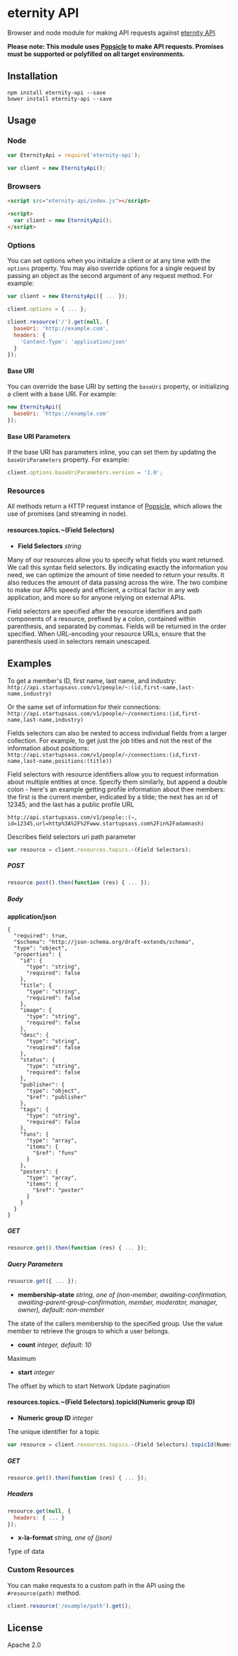 # eternity API

Browser and node module for making API requests against [eternity API](http://api.startupsass.com).

**Please note: This module uses [Popsicle](https://github.com/blakeembrey/popsicle) to make API requests. Promises must be supported or polyfilled on all target environments.**

## Installation

```
npm install eternity-api --save
bower install eternity-api --save
```

## Usage

### Node

```javascript
var EternityApi = require('eternity-api');

var client = new EternityApi();
```

### Browsers

```html
<script src="eternity-api/index.js"></script>

<script>
  var client = new EternityApi();
</script>
```

### Options

You can set options when you initialize a client or at any time with the `options` property. You may also override options for a single request by passing an object as the second argument of any request method. For example:

```javascript
var client = new EternityApi({ ... });

client.options = { ... };

client.resource('/').get(null, {
  baseUri: 'http://example.com',
  headers: {
    'Content-Type': 'application/json'
  }
});
```

#### Base URI

You can override the base URI by setting the `baseUri` property, or initializing a client with a base URI. For example:

```javascript
new EternityApi({
  baseUri: 'https://example.com'
});
```

#### Base URI Parameters

If the base URI has parameters inline, you can set them by updating the `baseUriParameters` property. For example:

```javascript
client.options.baseUriParameters.version = '1.0';
```

### Resources

All methods return a HTTP request instance of [Popsicle](https://github.com/blakeembrey/popsicle), which allows the use of promises (and streaming in node).

#### resources.topics.~(Field Selectors)

* **Field Selectors** _string_

Many of our resources allow you to specify what fields you want returned. We call this syntax field selectors.
By indicating exactly the information you need, we can optimize the amount of time needed to return your results.
It also reduces the amount of data passing across the wire. The two combine to make our APIs speedy and efficient,
a critical factor in any web application, and more so for anyone relying on external APIs.

Field selectors are specified after the resource identifiers and path components of a resource, prefixed by a colon,
contained within parenthesis, and separated by commas. Fields will be returned in the order specified. When URL-encoding
your resource URLs, ensure that the parenthesis used in selectors remain unescaped.

Examples
--------
To get a member's ID, first name, last name, and industry:
  `http://api.startupsass.com/v1/people/~:(id,first-name,last-name,industry)`

Or the same set of information for their connections:
  `http://api.startupsass.com/v1/people/~/connections:(id,first-name,last-name,industry)`

Fields selectors can also be nested to access individual fields from a larger collection. For example, to get just the
job titles and not the rest of the information about positions:
  `http://api.startupsass.com/v1/people/~/connections:(id,first-name,last-name,positions:(title))`

Field selectors with resource identifiers allow you to request information about multiple entities at once. Specify them
similarly, but append a double colon - here's an example getting profile information about thee members: the first is the
current member, indicated by a tilde; the next has an id of 12345; and the last has a public profile URL

  `http://api.startupsass.com/v1/people::(~, id=12345,url=http%3A%2F%2Fwww.startupsass.com%2Fin%2Fadamnash)`

Describes field selectors uri path parameter

```js
var resource = client.resources.topics.~(Field Selectors);
```

##### POST

```js
resource.post().then(function (res) { ... });
```

##### Body

**application/json**

```
{
  "required": true,
  "$schema": "http://json-schema.org/draft-extends/schema",
  "type": "object",
  "properties": {
    "id": {
      "type": "string",
      "required": false
    },
    "title": {
      "type": "string",
      "required": false
    },
    "image": {
      "type": "string",
      "required": false
    },
    "desc": {
      "type": "string",
      "reuqired": false
    },
    "status": {
      "type": "string",
      "required": false
    },
    "publisher": {
      "type": "object",
      "$ref": "publisher"
    },
    "tags": {
      "type": "string",
      "required": false
    },
    "funs": {
      "type": "array",
      "items": {
        "$ref": "funs"
      }
    },
    "posters": {
      "type": "array",
      "items": {
        "$ref": "poster"
      }
    }
  }
}

```

##### GET

```js
resource.get().then(function (res) { ... });
```

##### Query Parameters

```javascript
resource.get({ ... });
```

* **membership-state** _string, one of (non-member, awaiting-confirmation, awaiting-parent-group-confirmation, member, moderator, manager, owner), default: non-member_

The state of the callers membership to the specified group. Use the value member to retrieve the groups to which a
user belongs.

* **count** _integer, default: 10_

Maximum

* **start** _integer_

The offset by which to start Network Update pagination

#### resources.topics.~(Field Selectors).topicId(Numeric group ID)

* **Numeric group ID** _integer_

The unique identifier for a topic

```js
var resource = client.resources.topics.~(Field Selectors).topicId(Numeric group ID);
```

##### GET

```js
resource.get().then(function (res) { ... });
```

##### Headers

```javascript
resource.get(null, {
  headers: { ... }
});
```

* **x-la-format** _string, one of (json)_

Type of data




### Custom Resources

You can make requests to a custom path in the API using the `#resource(path)` method.

```javascript
client.resource('/example/path').get();
```

## License

Apache 2.0
